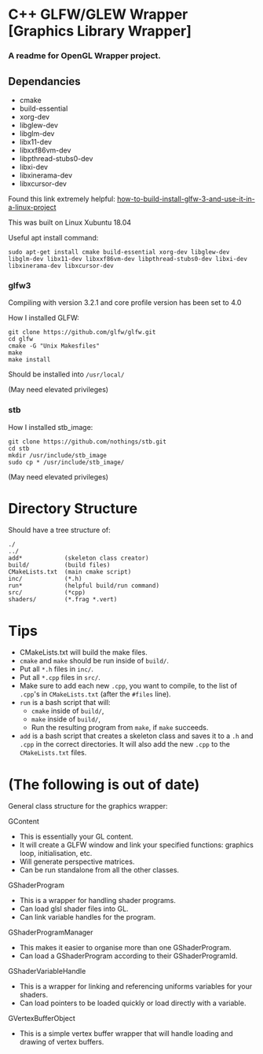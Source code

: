 # C++ GLFW/GLEW Wrapper [Graphics Library Wrapper] 
### A readme for OpenGL Wrapper project.
## Dependancies 
- cmake
- build-essential
- xorg-dev
- libglew-dev
- libglm-dev
- libx11-dev
- libxxf86vm-dev
- libpthread-stubs0-dev
- libxi-dev
- libxinerama-dev
- libxcursor-dev

Found this link extremely helpful: [how-to-build-install-glfw-3-and-use-it-in-a-linux-project](https://stackoverflow.com/questions/17768008/how-to-build-install-glfw-3-and-use-it-in-a-linux-project)

This was built on Linux Xubuntu 18.04

Useful apt install command:
```
sudo apt-get install cmake build-essential xorg-dev libglew-dev libglm-dev libx11-dev libxxf86vm-dev libpthread-stubs0-dev libxi-dev libxinerama-dev libxcursor-dev
```

###  glfw3
 Compiling with version 3.2.1 and core profile version has been set to 4.0

How I installed GLFW:
```
git clone https://github.com/glfw/glfw.git
cd glfw
cmake -G "Unix Makesfiles"
make
make install
```
Should be installed into ```/usr/local/```

(May need elevated privileges)

###  stb
How I installed stb_image:
```
git clone https://github.com/nothings/stb.git
cd stb
mkdir /usr/include/stb_image
sudo cp * /usr/include/stb_image/
```

(May need elevated privileges)

# Directory Structure
Should have a tree structure of:
```
./
../
add*            (skeleton class creator)
build/          (build files)
CMakeLists.txt  (main cmake script)
inc/            (*.h)
run*            (helpful build/run command)
src/            (*cpp)
shaders/        (*.frag *.vert)
```

# Tips
- CMakeLists.txt will build the make files.
- ```cmake``` and ```make``` should be run inside of ```build/```.
- Put all ```*.h``` files in ```inc/```.
- Put all ```*.cpp``` files in ```src/```.
- Make sure to add each new ```.cpp```, you want to compile, to the list of ```.cpp```'s
  in ```CMakeLists.txt``` (after the ```#files``` line).
- ```run``` is a bash script that will:
  - ```cmake``` inside of ```build/```,
  - ```make``` inside of ```build/```,
  - Run the resulting program from ```make```, if ```make``` succeeds.
- ```add``` is a bash script that creates a skeleton class and saves it to a ```.h```
  and ```.cpp``` in the correct directories. It will also add the new ```.cpp``` to the 
  ```CMakeLists.txt``` files.

# (The following is out of date)

General class structure for the graphics wrapper:
 
GContent
- This is essentially your GL content.
- It will create a GLFW window and link your specified functions: 
graphics loop, initialisation, etc.
- Will generate perspective matrices.
- Can be run standalone from all the other classes.

GShaderProgram
- This is a wrapper for handling shader programs.
- Can load glsl shader files into GL.
- Can link variable handles for the program.
  
GShaderProgramManager
- This makes it easier to organise more than one GShaderProgram.
- Can load a GShaderProgram according to their GShaderProgramId.
  
GShaderVariableHandle
- This is a wrapper for linking and referencing uniforms variables for your
shaders.
- Can load pointers to be loaded quickly or load directly with a variable.
  
GVertexBufferObject
- This is a simple vertex buffer wrapper that will handle loading and drawing of
vertex buffers.

